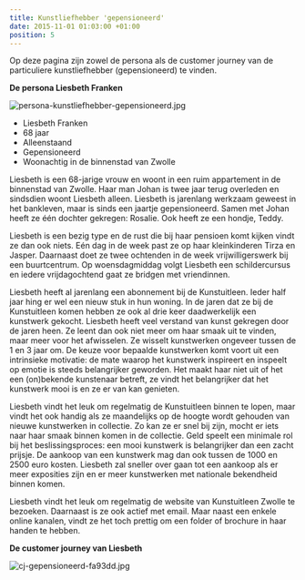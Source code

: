 ```yaml
---
title: Kunstliefhebber 'gepensioneerd'
date: 2015-11-01 01:03:00 +01:00
position: 5
---
```


Op deze pagina zijn zowel de persona als de customer journey van de particuliere kunstliefhebber (gepensioneerd) te vinden. 

**De persona Liesbeth Franken**

![persona-kunstliefhebber-gepensioneerd.jpg](/uploads/persona-kunstliefhebber-gepensioneerd.jpg)

* Liesbeth Franken
* 68 jaar 
* Alleenstaand 
* Gepensioneerd 
* Woonachtig in de binnenstad van Zwolle

Liesbeth is een 68-jarige vrouw en woont in een ruim appartement in de binnenstad van Zwolle. Haar man Johan is twee jaar terug overleden en sindsdien woont Liesbeth alleen. Liesbeth is jarenlang werkzaam geweest in het bankleven, maar is sinds een jaartje gepensioneerd. Samen met Johan heeft ze één dochter gekregen: Rosalie. Ook heeft ze een hondje, Teddy. 

Liesbeth is een bezig type en de rust die bij haar pensioen komt kijken vindt ze dan ook niets. Eén dag in de week past ze op haar kleinkinderen Tirza en Jasper. Daarnaast doet ze twee ochtenden in de week vrijwilligerswerk bij een buurtcentrum. Op woensdagmiddag volgt Liesbeth een schildercursus en iedere vrijdagochtend gaat ze bridgen met vriendinnen. 

Liesbeth heeft al jarenlang een abonnement bij de Kunstuitleen. Ieder half jaar hing er wel een nieuw stuk in hun woning. In de jaren dat ze bij de Kunstuitleen komen hebben ze ook al drie keer daadwerkelijk een kunstwerk gekocht. Liesbeth heeft veel verstand van kunst gekregen door de jaren heen. Ze leent dan ook niet meer om haar smaak uit te vinden, maar meer voor het afwisselen. Ze wisselt kunstwerken ongeveer tussen de 1 en 3 jaar om. De keuze voor bepaalde kunstwerken komt voort uit een intrinsieke motivatie: de mate waarop het kunstwerk inspireert en inspeelt op emotie is steeds belangrijker geworden. 
Het maakt haar niet uit of het een (on)bekende kunstenaar betreft, ze vindt het belangrijker dat het kunstwerk mooi is en ze er van kan genieten. 

Liesbeth vindt het leuk om regelmatig de Kunstuitleen binnen te lopen, maar vindt het ook handig als ze maandelijks op de hoogte wordt gehouden van nieuwe kunstwerken in collectie. Zo kan ze er snel bij zijn, mocht er iets naar haar smaak binnen komen in de collectie. Geld speelt een minimale rol bij het beslissingsproces: een mooi kunstwerk is belangrijker dan een zacht prijsje. De aankoop van een kunstwerk mag dan ook tussen de 1000 en 2500 euro kosten. Liesbeth zal sneller over gaan tot een aankoop als er meer exposities zijn en er meer kunstwerken met nationale bekendheid binnen komen. 

Liesbeth vindt het leuk om regelmatig de website van Kunstuitleen Zwolle te bezoeken. Daarnaast is ze ook actief met email. Maar naast een enkele online kanalen, vindt ze het toch prettig om een folder of brochure in haar handen te hebben.

**De customer journey van Liesbeth**

![cj-gepensioneerd-fa93dd.jpg](/uploads/cj-gepensioneerd-fa93dd.jpg)